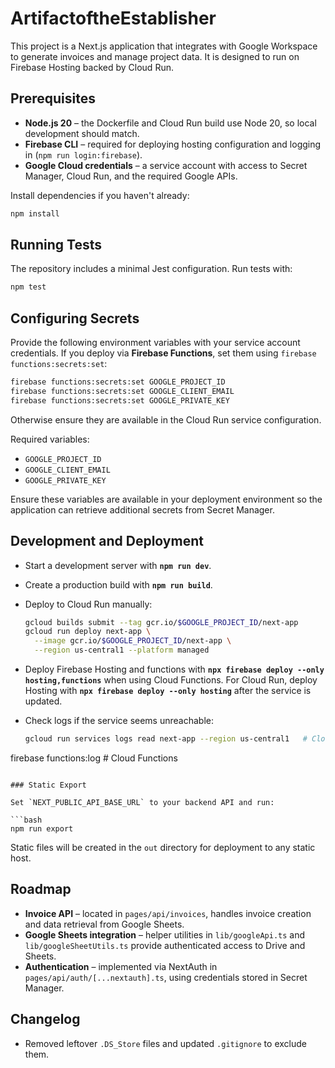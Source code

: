 # ArtifactoftheEstablisher

This project is a Next.js application that integrates with Google Workspace to
generate invoices and manage project data. It is designed to run on
Firebase Hosting backed by Cloud Run.

## Prerequisites

- **Node.js 20** – the Dockerfile and Cloud Run build use Node 20, so local
  development should match.
- **Firebase CLI** – required for deploying hosting configuration and logging
  in (`npm run login:firebase`).
- **Google Cloud credentials** – a service account with access to Secret
  Manager, Cloud Run, and the required Google APIs.

Install dependencies if you haven't already:

```bash
npm install
```

## Running Tests

The repository includes a minimal Jest configuration. Run tests with:

```bash
npm test
```

## Configuring Secrets

Provide the following environment variables with your service account credentials.
If you deploy via **Firebase Functions**, set them using `firebase functions:secrets:set`:

```bash
firebase functions:secrets:set GOOGLE_PROJECT_ID
firebase functions:secrets:set GOOGLE_CLIENT_EMAIL
firebase functions:secrets:set GOOGLE_PRIVATE_KEY
```

Otherwise ensure they are available in the Cloud Run service configuration.

Required variables:


- `GOOGLE_PROJECT_ID`
- `GOOGLE_CLIENT_EMAIL`
- `GOOGLE_PRIVATE_KEY`

Ensure these variables are available in your deployment environment so the
application can retrieve additional secrets from Secret Manager.

## Development and Deployment

- Start a development server with **`npm run dev`**.
- Create a production build with **`npm run build`**.
- Deploy to Cloud Run manually:

  ```bash
  gcloud builds submit --tag gcr.io/$GOOGLE_PROJECT_ID/next-app
  gcloud run deploy next-app \
    --image gcr.io/$GOOGLE_PROJECT_ID/next-app \
    --region us-central1 --platform managed
  ```

- Deploy Firebase Hosting and functions with **`npx firebase deploy --only hosting,functions`** when using Cloud Functions. For Cloud Run, deploy Hosting with **`npx firebase deploy --only hosting`** after the service is updated.

- Check logs if the service seems unreachable:

  ```bash
  gcloud run services logs read next-app --region us-central1   # Cloud Run
firebase functions:log                                       # Cloud Functions
  ```

### Static Export

Set `NEXT_PUBLIC_API_BASE_URL` to your backend API and run:

```bash
npm run export
```

Static files will be created in the `out` directory for deployment to any static host.

## Roadmap

- **Invoice API** – located in `pages/api/invoices`, handles invoice creation
  and data retrieval from Google Sheets.
- **Google Sheets integration** – helper utilities in `lib/googleApi.ts` and
  `lib/googleSheetUtils.ts` provide authenticated access to Drive and Sheets.
- **Authentication** – implemented via NextAuth in
  `pages/api/auth/[...nextauth].ts`, using credentials stored in Secret
  Manager.

## Changelog
- Removed leftover `.DS_Store` files and updated `.gitignore` to exclude them.
